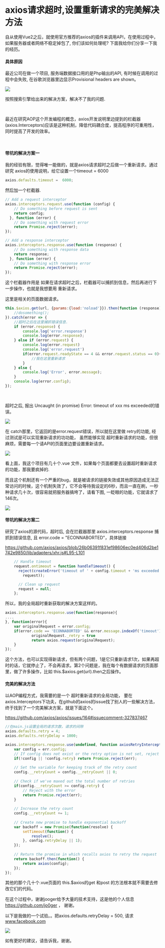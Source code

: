 # axios请求超时,设置重新请求的完美解决方法

自从使用Vue2之后，就使用官方推荐的axios的插件来调用API，在使用过程中，如果服务器或者网络不稳定掉包了, 你们该如何处理呢? 下面我给你们分享一下我的经历。


#### 具体原因

最近公司在做一个项目, 服务端数据接口用的是Php输出的API, 有时候在调用的过程中会失败, 在谷歌浏览器里边显示Provisional headers are shown。

![](http://www.itomtan.com/2017/10/17/vue-axios-timeout-retry-callback/1.png)



按照搜索引擎给出来的解决方案，解决不了我的问题.   

<br>

最近在研究AOP这个开发编程的概念，axios开发说明里边提到的栏截器(axios.Interceptors)应该是这种机制，降低代码耦合度，提高程序的可重用性，同时提高了开发的效率。

<br>

#### 带坑的解决方案一

我的经验有限，觉得唯一能做的，就是axios请求超时之后做一个重新请求。通过研究 axios的使用说明，给它设置一个timeout = 6000

```javascript
axios.defaults.timeout =  6000;
```

然后加一个栏截器.

```javascript
// Add a request interceptor
axios.interceptors.request.use(function (config) {
    // Do something before request is sent
    return config;
  }, function (error) {
    // Do something with request error
    return Promise.reject(error);
});

// Add a response interceptor
axios.interceptors.response.use(function (response) {
    // Do something with response data
    return response;
  }, function (error) {
    // Do something with response error
    return Promise.reject(error);
});
```

这个栏截器作用是 如果在请求超时之后，栏截器可以捕抓到信息，然后再进行下一步操作，也就是我想要用 重新请求。



这里是相关的页面数据请求。

```javascript
this.$axios.get(url, {params:{load:'noload'}}).then(function (response) {
	//dosomething();
}).catch(error => {
	//超时之后在这里捕抓错误信息.
	if (error.response) {
		console.log('error.response')
		console.log(error.response);
	} else if (error.request) {
		console.log(error.request)
		console.log('error.request')
		if(error.request.readyState == 4 && error.request.status == 0){
			//我在这里重新请求
		}
	} else {
		console.log('Error', error.message);
	}
	console.log(error.config);
});
```

<br>

超时之后, 报出 Uncaught (in promise) Error: timeout of  xxx ms exceeded的错误。

![](http://www.itomtan.com/2017/10/17/vue-axios-timeout-retry-callback/2.png)

在 catch那里，它返回的是error.request错误，所以就在这里做 retry的功能,  经过测试是可以实现重新请求的功功能， 虽然能够实现 超时重新请求的功能，但很麻烦，需要每一个请API的页面里边要设置重新请求。

![](http://www.itomtan.com/2017/10/17/vue-axios-timeout-retry-callback/4.png)

看上面，我这个项目有几十个.vue 文件，如果每个页面都要去设置超时重新请求的功能，那我要疯掉的. 



而且这个机制还有一个严重的bug，就是被请求的链接失效或其他原因造成无法正常访问的时候，这个机制失效了，它不会等待我设定的6秒，而且一直在刷，一秒种请求几十次，很容易就把服务器搞垮了，请看下图, 一眨眼的功能，它就请求了146次。

![](http://www.itomtan.com/2017/10/17/vue-axios-timeout-retry-callback/3.png)



#### 带坑的解决方案二

研究了axios的源代码，超时后,  会在拦截器那里 axios.interceptors.response 捕抓到错误信息,  且 error.code = "ECONNABORTED"，具体链接

 https://github.com/axios/axios/blob/26b06391f831ef98606ec0ed406d2be1742e9850/lib/adapters/xhr.js#L95-L101

```javascript
    // Handle timeout
    request.ontimeout = function handleTimeout() {
      reject(createError('timeout of ' + config.timeout + 'ms exceeded', config, 'ECONNABORTED',
        request));

      // Clean up request
      request = null;
    };
```

所以，我的全局超时重新获取的解决方案这样的。

```javascript
axios.interceptors.response.use(function(response){
....
}, function(error){
	var originalRequest = error.config;
	if(error.code == 'ECONNABORTED' && error.message.indexOf('timeout')!=-1 && !originalRequest._retry){
			originalRequest._retry = true
			return axios.request(originalRequest);
	}
});
```

这个方法，也可以实现得新请求，但有两个问题，1是它只重新请求1次，如果再超时的话，它就停止了，不会再请求。第2个问题是，我在每个有数据请求的页面那里，做了许多操作，比如 this.$axios.get(url).then之后操作。



#### 完美的解决方法

以AOP编程方式，我需要的是一个 超时重新请求的全局功能， 要在axios.Interceptors下功夫，在github的axios的issue找了别人的一些解决方法，终于找到了一个完美解决方案，就是下面这个。

https://github.com/axios/axios/issues/164#issuecomment-327837467

```javascript
//在main.js设置全局的请求次数，请求的间隙
axios.defaults.retry = 4;
axios.defaults.retryDelay = 1000;

axios.interceptors.response.use(undefined, function axiosRetryInterceptor(err) {
    var config = err.config;
    // If config does not exist or the retry option is not set, reject
    if(!config || !config.retry) return Promise.reject(err);
    
    // Set the variable for keeping track of the retry count
    config.__retryCount = config.__retryCount || 0;
    
    // Check if we've maxed out the total number of retries
    if(config.__retryCount >= config.retry) {
        // Reject with the error
        return Promise.reject(err);
    }
    
    // Increase the retry count
    config.__retryCount += 1;
    
    // Create new promise to handle exponential backoff
    var backoff = new Promise(function(resolve) {
        setTimeout(function() {
            resolve();
        }, config.retryDelay || 1);
    });
    
    // Return the promise in which recalls axios to retry the request
    return backoff.then(function() {
        return axios(config);
    });
});
```

其他的那个几十个.vue页面的 this.$axios的get 和post 的方法根本就不需要去修改它们的代码。

在这个过程中，谢谢jooger给予大量的技术支持，这是他的个人信息 https://github.com/jo0ger ， 谢谢。


以下是我做的一个试验。。把axios.defaults.retryDelay = 500, 请求 www.facebook.com

![](http://www.itomtan.com/2017/10/17/vue-axios-timeout-retry-callback/5.png)


如有更好的建议，请告诉我，谢谢。


